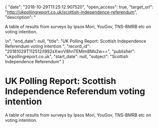 {
  "date": "2018-10-29T11:25:12.907520", 
  "open_access": true, 
  "target_url": "http://ukpollingreport.co.uk/scottish-independence-referendum", 
  "description": "<p>A table of results from surveys by Ipsos Mori, YouGov, TNS-BMRB etc on voting intention.</p>\n", 
  "end_date": null, 
  "title": "UK Polling Report: Scottish Independence Referendum voting intention ", 
  "record_id": "20181029T112512/I992sXwvV8hnTEMlmBMs2w==", 
  "publisher": "ukpollingreport.co.uk", 
  "start_date": null, 
  "subject": "Scottish Independence Referendum"
}

# UK Polling Report: Scottish Independence Referendum voting intention 

<p>A table of results from surveys by Ipsos Mori, YouGov, TNS-BMRB etc on voting intention.</p>
